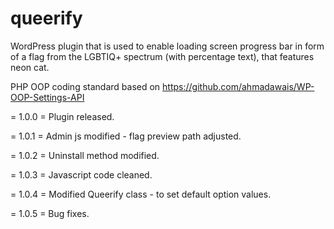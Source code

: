# queerify
WordPress plugin that is used to enable loading screen progress bar in form of a flag from the LGBTIQ+ spectrum (with percentage text), that features neon cat.

PHP OOP coding standard based on https://github.com/ahmadawais/WP-OOP-Settings-API

= 1.0.0 =
Plugin released.

= 1.0.1 =
Admin js modified - flag preview path adjusted.

= 1.0.2 =
Uninstall method modified.

= 1.0.3 =
Javascript code cleaned.

= 1.0.4 =
Modified Queerify class - to set default option values.

= 1.0.5 =
Bug fixes.

